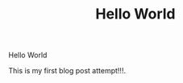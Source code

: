 ﻿---
title: Hello World
permalink: /hello-world/
layout: single 
published: true
---
Hello World

This is my first blog post attempt!!!.
